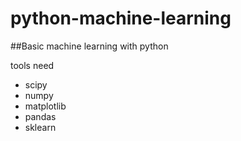 # python-machine-learning



##Basic machine learning with python

tools need
* scipy
* numpy
* matplotlib
* pandas
* sklearn
